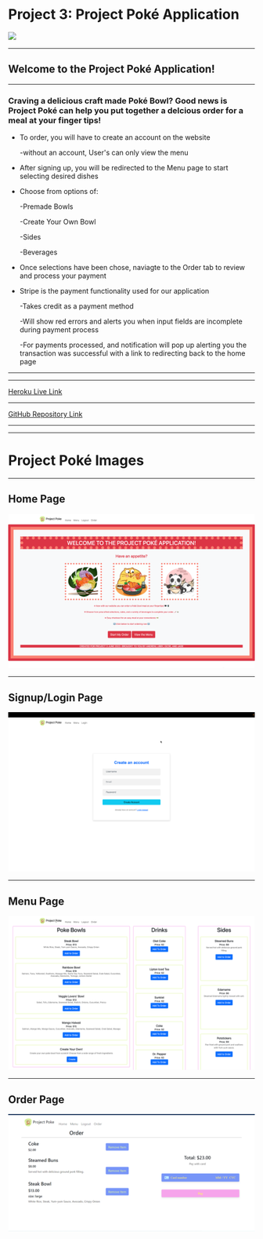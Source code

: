 # Project 3: Project Poké Application
![](https://camo.githubusercontent.com/c652dbcdb4bc224b3e4d7bd673bdbf698c6681a7503057b555e88f47eb523af5/68747470733a2f2f696d672e736869656c64732e696f2f62616467652f4c6963656e73652d4d49542d79656c6c6f77677265656e)

-----

## Welcome to the Project Poké Application!

-----

### Craving a delicious craft made Poké Bowl? Good news is Project Poké can help you put together a delcious order for a meal at your finger tips!


* To order, you will have to create an account on the website

    -without an account, User's can only view the menu

* After signing up, you will be redirected to the Menu page to start selecting desired dishes
* Choose from options of:

    -Premade Bowls

    -Create Your Own Bowl

    -Sides

    -Beverages

* Once selections have been chose, naviagte to the Order tab to review and process your payment
* Stripe is the payment functionality used for our application

    -Takes credit as a payment method

    -Will show red errors and alerts you when input fields are incomplete during payment process

    -For payments processed, and notification will pop up alerting you the transaction was successful with a link to redirecting back to the home page

----
----

[Heroku Live Link](https://tranquil-castle-29813.herokuapp.com/)

----

[GitHub Repository Link](https://github.com/midth002/project-poke)

----
----

# Project Poké Images

---

## Home Page

![Home Page](./client/src/assets/homepage.png)

---

## Signup/Login Page

![Signup/Login Page](./client/src/assets/login.png)

---

## Menu Page

![Menu Page](./client/src/assets/menu.png)

---

## Order Page

![Order Page](./client/src/assets/order.png)